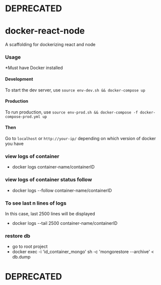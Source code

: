 # DEPRECATED
# docker-react-node
A scaffolding for dockerizing react and node

### Usage
*Must have Docker installed

#### Development
To start the dev server, use `source env-dev.sh && docker-compose up`


#### Production
To run production, use `source env-prod.sh && docker-compose -f docker-compose-prod.yml up`

#### Then
Go to `localhost` or `http://your-ip/` depending on which version of docker you have

### view logs of container
- docker logs container-name/containerID

### view logs of container status follow
- docker logs --follow container-name/containerID

### To see last n lines of logs
In this case, last 2500 lines will be displayed
- docker logs --tail 2500 container-name/containerID

### restore db
- go to root project
- docker exec -i 'id_container_mongo' sh -c 'mongorestore --archive' < db.dump

# DEPRECATED